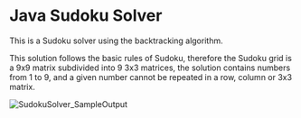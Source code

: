 # Java Sudoku Solver

This is a Sudoku solver using the backtracking algorithm.

This solution follows the basic rules of Sudoku, therefore the Sudoku grid is a 9x9 matrix subdivided into 9 3x3 matrices, the solution contains numbers from 1 to 9, and 
a given number cannot be repeated in a row, column or 3x3 matrix.

![SudokuSolver_SampleOutput](https://user-images.githubusercontent.com/78096080/148873908-187f7a30-ce26-436b-a762-34481e558ae0.png)

